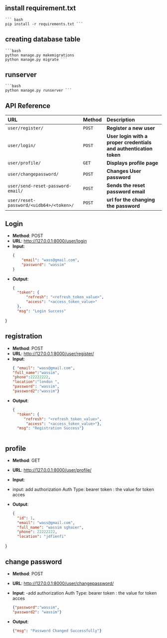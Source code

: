 
## install requirement.txt
    ``` bash
    pip install -r requirements.txt ```
## creating database table
    ```bash
    python manage.py makemigrations
    python manage.py migrate ```

## runserver 
    ```bash
    python manage.py runserver ```

## API Reference


| URL                                     | Method    | Description                |
|:----------------------------------------| :------- | :------------------------- |
| `user/register/`                        | `POST` | **Register a new user** 
| `user/login/`                           | `POST` | **User login with a proper credentials and authentication token** |
| `user/profile/`                         | `GET` | **Displays profile page** |
| `user/changepassword/`                  | `POST` | **Changes User password** |
| `user/send-reset-password-email/`       | `POST` | **Sends the reset password email** |
| `user/reset-password/<uidb64>/<token>/` | `POST` | **url for the changing the password** |








## Login
- **Method**: POST
- **URL**: http://127.0.0.1:8000/user/login
- **Input**:
  ```json
  {
      "email": "wass@gmail.com",
      "password": "wassim"
  }
- **Output**:
  ```json
  {
    "token": {
        "refresh": "<refresh_token_value>",
        "access": "<access_token_value>"
    },
    "msg": "Login Success"
}

## registration
- **Method**: POST
- **URL**: http://127.0.0.1:8000/user/register/
- **Input**:
  ```json
  { "email": "wass@gmail.com",
  "full_name":"wassim",
  "phone":22222222,
  "location":"london ", 
  "password": "wassim",
  "password2":"wassim"}
- **Output**:
  ```json
  {
    "token": {
       "refresh": "<refresh_token_value>",
        "access": "<access_token_value>"},
    "msg": "Registration Success"}
    
## profile
- **Method**: GET
- **URL**: http://127.0.0.1:8000/user/profile/
- **Input**:
- input:  add  authorization Auth Type: bearer token : the value for token acces 
 
- **Output**:
  ```json
  {
    "id": 1,
    "email": "wass@gmail.com",
    "full_name": "wassim sghaier",
    "phone": 22222222,
    "location": "jdfienfi"
}
 
## change password
- **Method**: POST
- **URL**: http://127.0.0.1:8000/user/changepassword/
- **Input**:
-add  authorization Auth Type: bearer token : the value for token acces 

  ```json
  {"password":"wassim", 
  "password2": "wassim"}

- **Output**:
  ```json
  {"msg": "Password Changed Successfully"}
    
